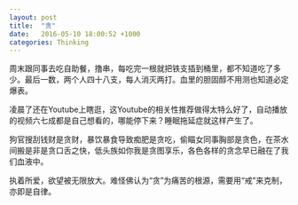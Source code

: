 ```yaml
---
layout: post
title:  "贪"
date:   2016-05-10 18:00:52 +1000
categories: Thinking
---
```


周末跟同事去吃自助餐，撸串，每吃完一根就把铁支插到桶里，都不知道吃了多少。最后一数，两个人四十八支，每人消灭两打。血里的胆固醇不用测也知道必定爆表。

凌晨了还在Youtube上瞎逛，这Youtube的相关性推荐做得太特么好了，自动播放的视频六七成都是自己想看的，哪能停下来？睡眠拖延症就这样产生了。

狗官搜刮钱财是贪财，暴饮暴食导致痴肥是贪吃，偷瞄女同事胸部是贪色，在茶水间搬是非是贪口舌之快，低头族如你我是贪图享乐，各色各样的贪念早已融在了我们血液中。

执着所爱，欲望被无限放大。难怪佛认为“贪”为痛苦的根源，需要用“戒”来克制，亦即是自律。
